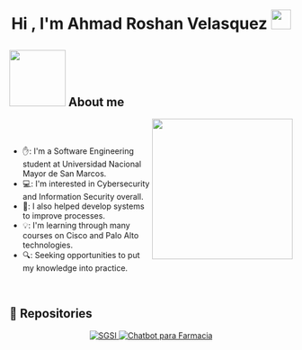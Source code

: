 <h1 align="center">Hi , I'm Ahmad Roshan Velasquez <img src="https://media.giphy.com/media/hvRJCLFzcasrR4ia7z/giphy.gif" width="35"></h1>

## <picture><img src = "https://media2.giphy.com/media/v1.Y2lkPTc5MGI3NjExdnYxMXp3MnJncGdzZnFlY3h3ODN3NDR5c2R1YWRudGh5YjRoNXRwOCZlcD12MV9pbnRlcm5hbF9naWZfYnlfaWQmY3Q9cw/060oqXZ1jYTj0szFaQ/giphy.gif" width = 100px></picture> About me

<picture> <img align="right" src="https://media2.giphy.com/media/v1.Y2lkPTc5MGI3NjExMGk2bXVwaGxrNWFyMDNzdWM3OTRqMm0zdDgwZDdhZWkweXV6ZTQ3aiZlcD12MV9pbnRlcm5hbF9naWZfYnlfaWQmY3Q9cw/WUlplcMpOCEmTGBtBW/giphy.gif" width = 250px></picture>

<br><br>

- ✋:  I'm a Software Engineering student at Universidad Nacional Mayor de San Marcos. 
- 💻:  I'm interested in Cybersecurity and Information Security overall.
- 📘: I also helped develop systems to improve processes.
- 💡: I'm learning through many courses on Cisco and Palo Alto technologies.
- 🔍: Seeking opportunities to put my knowledge into practice.
<br>

## 📂 Repositories

<p align="center">
  <a href="https://github.com/AhmadVel/SGSI">
    <img alt="SGSI" src="https://img.shields.io/badge/-SGSI%20-181717?style=for-the-badge&logo=github&logoColor=white">
  </a>
  <a href="https://github.com/AhmadVel/-Chatbot-Sistema-Farmacia">
    <img alt="Chatbot para Farmacia" src="https://img.shields.io/badge/Chatbot%20Farmacia-181717?style=for-the-badge&logo=github&logoColor=white">
  </a>
</p>
